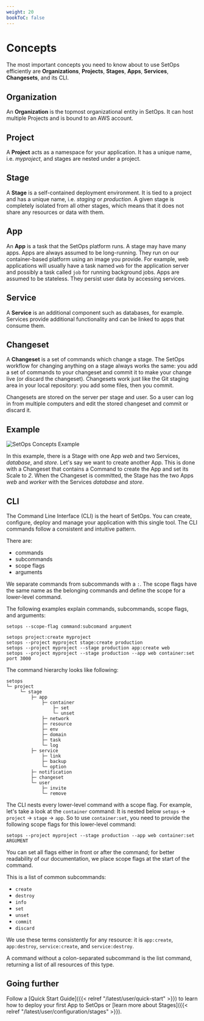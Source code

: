 ```yaml
---
weight: 20
bookToC: false
---
```

# Concepts

The most important concepts you need to know about to use SetOps efficiently are **Organizations**, **Projects**, **Stages**, **Apps**, **Services**, **Changesets**, and its CLI.

## Organization

An **Organization** is the topmost organizational entity in SetOps. It can host multiple Projects and is bound to an AWS account.

## Project

A **Project** acts as a namespace for your application. It has a unique name, i.e. *myproject*, and stages are nested under a project.

## Stage

A **Stage** is a self-contained deployment environment. It is tied to a project and has a unique name, i.e. *staging* or *production*. A given stage is completely isolated from all other stages, which means that it does not share any resources or data with them.

## App

An **App** is a task that the SetOps platform runs. A stage may have many apps. Apps are always assumed
to be long-running. They run on our container-based platform using an image you provide. For example, web applications
will usually have a task named `web` for the application server and possibly a task called `job` for running background jobs. Apps are assumed to be stateless. They persist user data by accessing services.

## Service

A **Service** is an additional component such as databases, for example. Services provide additional functionality and can be linked to apps that consume them.

## Changeset

A **Changeset** is a set of commands which change a stage. The SetOps workflow for changing anything on a stage always works the same: you add a set of commands to your changeset and commit it to make your change live (or discard the changeset). Changesets work just like the Git staging area in your local repository: you add some files, then you commit.

Changesets are stored on the server per stage and user. So a user can log in from multiple computers and edit the stored changeset and commit or discard it.


## Example

![SetOps Concepts Example](concepts.png)

In this example, there is a Stage with one App _web_ and two Services, _database_, and _store_. Let's say we want to create another App. This is done with a Changeset that contains a Command to create the App and set its Scale to _2_. When the Changeset is committed, the Stage has the two Apps _web_ and _worker_ with the Services _database_ and _store_.


## CLI

The Command Line Interface (CLI) is the heart of SetOps. You can create, configure, deploy and manage your application with this single tool. The CLI commands follow a consistent and intuitive pattern.

There are:

- commands
- subcommands
- scope flags
- arguments

We separate commands from subcommands with a `:`. The scope flags have the same name as the belonging commands and define the scope for a lower-level command.

The following examples explain commands, subcommands, scope flags, and arguments:

```
setops --scope-flag command:subcomand argument

setops project:create myproject
setops --project myproject stage:create production
setops --project myproject --stage production app:create web
setops --project myproject --stage production --app web container:set port 3000
```
The command hierarchy looks like following:

```
setops
└─ project
     └─ stage
         ├─ app
             ├─ container
                 ├─ set
                 └─ unset
             ├─ network
             ├─ resource
             ├─ env
             ├─ domain
             ├─ task
             └─ log
         ├─ service
             ├─ link
             ├─ backup
             └─ option
         ├─ notification
         ├─ changeset
         └─ user
             ├─ invite
             └─ remove
```

The CLI nests every lower-level command with a scope flag. For example, let's take a look at the `container` command: It is nested below `setops` → `project` → `stage` → `app`. So to use `container:set`, you need to provide the following scope flags for this lower-level command:
```
setops --project myproject --stage production --app web container:set ARGUMENT
```

You can set all flags either in front or after the command; for better readability of our documentation, we place scope flags at the start of the command.

This is a list of common subcommands:

- `create`
- `destroy`
- `info`
- `set`
- `unset`
- `commit`
- `discard`

We use these terms consistently for any resource: it is `app:create`, `app:destroy`, `service:create`, and `service:destroy`.

A command without a colon-separated subcommand is the list command, returning a list of all resources of this type.

## Going further

Follow a [Quick Start Guide]({{< relref "/latest/user/quick-start" >}}) to learn how to deploy your first App to SetOps or [learn more about Stages]({{< relref "/latest/user/configuration/stages" >}}).
